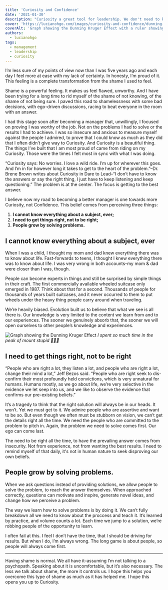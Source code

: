 ```yaml
---
title: 'Curiosity and Confidence'
date: '2021-01-30'
description: "Curiosity a great tool for leadership. We don't need to know all the answers, but we need to always drive for the best results."
cover: 'https://lucianohgo.com/images/curiosity-and-confidence/dunning-kruger.jpg'
coverAlt: 'Graph showing the Dunning Kruger Effect with a ruler showing the maximum amount of knowledge you can acquire in a lifetime is way before your Confidence is larger than when you knew way less'
authors:
  - lucianohgo
tags:
  - management
  - leadership
  - curiosity
---
```


I’m less sure of my points of view now than I was five years ago and each day I feel more at ease with my lack of certainty. In honesty, I’m proud of it. This feeling is a complete transformation from the shame I used to feel.

Shame is a powerful feeling. It makes us feel flawed, unworthy. And I have been trying for a long time to rid myself of the shame of not knowing, of the shame of not being sure. I paved this road to shamelessness with some bad decisions, with ego-driven discussions, racing to beat everyone in the room with an answer.

I had this stage soon after becoming a manager that, unwillingly, I focused on proving I was worthy of the job. Not on the problems I had to solve or the results I had to achieve. I was so insecure and anxious to measure myself against the people I admired, to prove that I could know as much as they did that I often didn’t give way to Curiosity. And Curiosity is a beautiful thing. The things I’ve built that I am most proud of came from riding on my Curiosity. Those were the times I felt most in sync with what I was doing.

“Curiosity says: No worries. I love a wild ride. I’m up for wherever this goes. And I’m in for however long it takes to get to the heart of the problem.”–Dr. Brene Brown writes about Curiosity in Dare to Lead–“I don’t have to know the answers or say the right thing, I just have to keep listening and keep questioning.” The problem is at the center. The focus is getting to the best answer.

I believe now my road to becoming a better manager is one towards more Curiosity, not Confidence. This belief comes from perceiving three things:

1. **I cannot know everything about a subject, ever;**
2. **I need to get things right, not to be right;**
3. **People grow by solving problems.**

## I cannot know everything about a subject, ever

When I was a child, I thought my mom and dad knew everything there was to know about life. Fast-forwards to teens, I thought I knew everything there was to know about life. I was very wrong in both accounts–my mom & dad were closer than I was, though.

People can become experts in things and still be surprised by simple things in their craft. The first commercially available wheeled suitcase only emerged in 1987. Think about that for a second. Thousands of people for thousands of years built suitcases, and it never occurred to them to put wheels under the heavy thing people carry around when traveling.

We’re heavily biased. Evolution built us to believe that what we see is all there is. Our knowledge is very limited to the content we learn from and to our experiences. The sooner we genuinely absorb that, the sooner we will open ourselves to other people’s knowledge and experiences.

![Graph showing the Dunning Kruger Effect](/images/curiosity-and-confidence/dunning-kruger.jpg "Graph showing the Dunning Kruger Effect with a ruler showing the maximum amount of knowledge you can acquire in a lifetime is way before your Confidence is larger than when you knew way less")
*I spent so much time in the peak of mount stupid 🤦🏾‍♂️*

## I need to get things right, not to be right

“People who are right a lot, they listen a lot, and people who are right a lot, change their mind a lot,” Jeff Bezos said. “People who are right seek to dis-confirm their most profoundly held convictions, which is very unnatural for humans. Humans mostly, as we go about life, we’re very selective in the evidence we let seep into us, and we like to observe the evidence that confirms our pre-existing beliefs.”

It’s a tragedy to think that the right solution will always be in our heads. It won’t. Yet we must get to it. We admire people who are assertive and want to be so. But even though we often must be stubborn on vision, we can’t get the details right all the time. We need the people who are committed to the problem to pitch in. Again, the problem we need to solve comes first. Our ego can come last.

The need to be right all the time, to have the prevailing answer comes from insecurity. Not from experience, not from wanting the best results. I need to remind myself of that daily, it's not in human nature to seek disproving our own beliefs.

## People grow by solving problems.

When we ask questions instead of providing solutions, we allow people to solve the problem, to reach the answer themselves.  When approached correctly, questions can motivate and inspire, generate novel ideas, and change how we perceive a problem.

The way we learn how to solve problems is by doing it. We can’t fully breakdown all we need to know about the proccess and teach it. It’s learned by practice, and volume counts a lot. Each time we jump to a solution, we’re robbing people of the opportunity to learn.

I often fail at this. I feel I don’t have the time, that I should be driving for results. But when I do, I’m always wrong. The long game is about people, so people will always come first.

___

Having shame is normal. We all have it–assuming I’m not talking to a psychopath. Speaking about it is uncomfortable, but it’s also necessary. The less we talk about shame, the more it controls us. I hope this helps you overcome this type of shame as much as it has helped me. I hope this opens you up to Curiosity.
